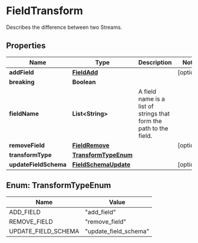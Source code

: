 

# FieldTransform

Describes the difference between two Streams.

## Properties

| Name | Type | Description | Notes |
|------------ | ------------- | ------------- | -------------|
|**addField** | [**FieldAdd**](FieldAdd.md) |  |  [optional] |
|**breaking** | **Boolean** |  |  |
|**fieldName** | **List&lt;String&gt;** | A field name is a list of strings that form the path to the field. |  |
|**removeField** | [**FieldRemove**](FieldRemove.md) |  |  [optional] |
|**transformType** | [**TransformTypeEnum**](#TransformTypeEnum) |  |  |
|**updateFieldSchema** | [**FieldSchemaUpdate**](FieldSchemaUpdate.md) |  |  [optional] |



## Enum: TransformTypeEnum

| Name | Value |
|---- | -----|
| ADD_FIELD | &quot;add_field&quot; |
| REMOVE_FIELD | &quot;remove_field&quot; |
| UPDATE_FIELD_SCHEMA | &quot;update_field_schema&quot; |



